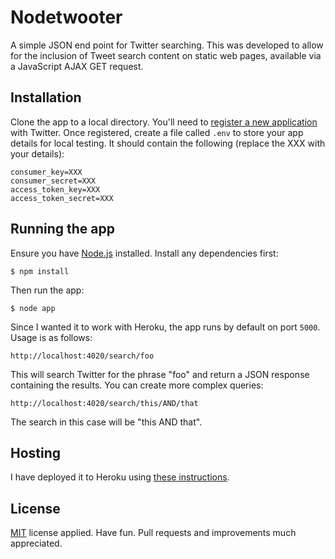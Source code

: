# Nodetwooter

A simple JSON end point for Twitter searching. This was developed to allow for the inclusion of Tweet search content on static web pages, available via a JavaScript AJAX GET request.

## Installation

Clone the app to a local directory. You'll need to [register a new application](https://dev.twitter.com/apps/new) with Twitter. Once registered, create a file called <code>.env</code> to store your app details for local testing. It should contain the following (replace the XXX with your details):

    consumer_key=XXX
    consumer_secret=XXX
    access_token_key=XXX
    access_token_secret=XXX

## Running the app

Ensure you have [Node.js](http://nodejs.org) installed. Install any dependencies first:

    $ npm install

Then run the app:

    $ node app

Since I wanted it to work with Heroku, the app runs by default on port <code>5000</code>. Usage is as follows:

    http://localhost:4020/search/foo

This will search Twitter for the phrase "foo" and return a JSON response containing the results. You can create more complex queries:

    http://localhost:4020/search/this/AND/that

The search in this case will be "this AND that".

## Hosting

I have deployed it to Heroku using [these instructions](https://devcenter.heroku.com/articles/nodejs).

## License

[MIT](http://en.wikipedia.org/wiki/MIT_License) license applied. Have fun. Pull requests and improvements much appreciated.